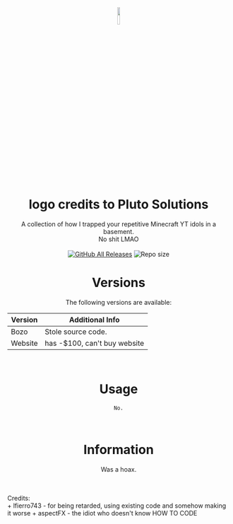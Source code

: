 <div align="center">
    <img src ="https://camo.githubusercontent.com/c858ac624f1d7857c187fcb068c6e18231f661e015f21f5616a8b6f957c824a1/68747470733a2f2f6372797374616c7076702e72752f626f7a652f6c6f676f2e706e67" width="10%" height="10%"/>

# logo credits to Pluto Solutions
A collection of how I trapped your repetitive Minecraft YT idols in a basement.
<br>
    No shit LMAO
<br>
<br>
[![GitHub All Releases](https://img.shields.io/github/downloads/developer-lfierro743/-Scratch-again-/total?style=for-the-badge)](https://github.com/developer-lfierro743/-Scratch-again-/releases)
![Repo size](https://img.shields.io/github/repo-size/developer-lfierro743/-Scratch-again-?style=for-the-badge)
<br/>
# Versions
The following versions are available:

| Version    | Additional Info |
| -------- | ------- |
|Bozo|Stole source code.|
|Website|has -$100, can't buy website|

<br/>

# Usage

` No. `

<br/>

# Information
Was a hoax.

<br/>

</div>
<br>
Credits:
<br>
+ lfierro743 - for being retarded, using existing code and somehow making it worse
+ aspectFX - the idiot who doesn't know HOW TO CODE
